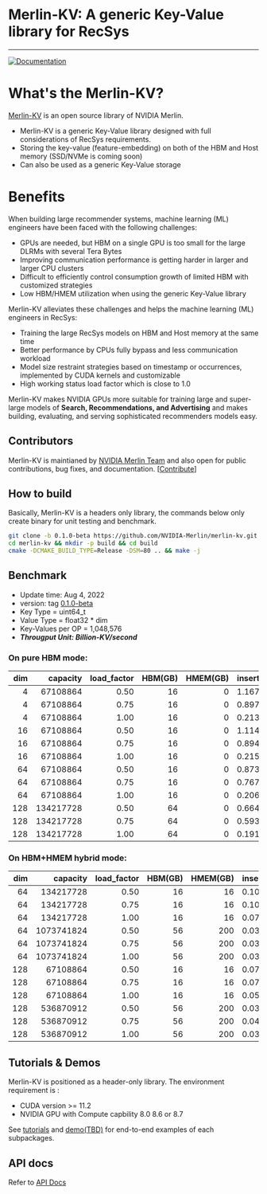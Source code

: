 # Merlin-KV: A generic Key-Value library for RecSys
-----------------
[![Documentation](https://img.shields.io/badge/api-reference-blue.svg)](docs/api_docs/)

# What's the Merlin-KV?
[Merlin-KV](https://github.com/NVIDIA-Merlin/merlin-kv) is an open source library of NVIDIA Merlin.

- Merlin-KV is a generic Key-Value library designed with full considerations of RecSys requirements.
- Storing the key-value (feature-embedding) on both of the HBM and Host memory (SSD/NVMe is coming soon)
- Can also be used as a generic Key-Value storage

# Benefits

When building large recommender systems, machine learning (ML) engineers have been faced with the following challenges:

- GPUs are needed, but HBM on a single GPU is too small for the large DLRMs with several Tera Bytes
- Improving communication performance is getting harder in larger and larger CPU clusters
- Difficult to efficiently control consumption growth of limited HBM with customized strategies
- Low HBM/HMEM utilization when using the generic Key-Value library

Merlin-KV alleviates these challenges and helps the machine learning (ML) engineers in RecSys:

- Training the large RecSys models on HBM and Host memory at the same time
- Better performance by CPUs fully bypass and less communication workload
- Model size restraint strategies based on timestamp or occurrences, implemented by CUDA kernels and customizable
- High working status load factor which is close to 1.0

Merlin-KV makes NVIDIA GPUs more suitable for training large and super-large models of **Search, Recommendations, and Advertising** and 
makes building, evaluating, and serving sophisticated recommenders models easy.

## Contributors

Merlin-KV is maintianed by [NVIDIA Merlin Team](https://github.com/NVIDIA-Merlin) 
and also open for public contributions, bug fixes, and documentation. [[Contribute](CONTRIBUTING.md)]

## How to build

Basically, Merlin-KV is a headers only library, the commands below only create binary for unit testing and benchmark.
```bash
git clone -b 0.1.0-beta https://github.com/NVIDIA-Merlin/merlin-kv.git
cd merlin-kv && mkdir -p build && cd build
cmake -DCMAKE_BUILD_TYPE=Release -DSM=80 .. && make -j
```


## Benchmark

* Update time: Aug 4, 2022
* version: tag [0.1.0-beta](https://github.com/NVIDIA-Merlin/merlin-kv/tree/0.1.0-beta)
* Key Type = uint64_t
* Value Type = float32 * dim
* Key-Values per OP = 1,048,576
* ***Througput Unit: Billion-KV/second***


### On pure HBM mode:

| dim |    capacity | load_factor | HBM(GB) | HMEM(GB) | insert |  find |
|----:|------------:|------------:|--------:|---------:|-------:|------:|
|   4 |    67108864 |        0.50 |      16 |        0 |  1.167 | 1.750 |
|   4 |    67108864 |        0.75 |      16 |        0 |  0.897 | 1.386 |
|   4 |    67108864 |        1.00 |      16 |        0 |  0.213 | 0.678 |
|  16 |    67108864 |        0.50 |      16 |        0 |  1.114 | 1.564 |
|  16 |    67108864 |        0.75 |      16 |        0 |  0.894 | 1.258 |
|  16 |    67108864 |        1.00 |      16 |        0 |  0.215 | 0.640 |
|  64 |    67108864 |        0.50 |      16 |        0 |  0.873 | 0.915 |
|  64 |    67108864 |        0.75 |      16 |        0 |  0.767 | 0.823 |
|  64 |    67108864 |        1.00 |      16 |        0 |  0.206 | 0.492 |
| 128 |   134217728 |        0.50 |      64 |        0 |  0.664 | 0.613 |
| 128 |   134217728 |        0.75 |      64 |        0 |  0.593 | 0.560 |
| 128 |   134217728 |        1.00 |      64 |        0 |  0.191 | 0.387 |

### On HBM+HMEM hybrid mode:
| dim |    capacity | load_factor | HBM(GB) | HMEM(GB) | insert |  find |
|----:|------------:|------------:|--------:|---------:|-------:|------:|
|  64 |   134217728 |        0.50 |      16 |       16 |  0.107 | 0.103 |
|  64 |   134217728 |        0.75 |      16 |       16 |  0.106 | 0.101 |
|  64 |   134217728 |        1.00 |      16 |       16 |  0.077 | 0.094 |
|  64 |  1073741824 |        0.50 |      56 |      200 |  0.037 | 0.040 |
|  64 |  1073741824 |        0.75 |      56 |      200 |  0.037 | 0.040 |
|  64 |  1073741824 |        1.00 |      56 |      200 |  0.030 | 0.036 |
| 128 |    67108864 |        0.50 |      16 |       16 |  0.076 | 0.072 |
| 128 |    67108864 |        0.75 |      16 |       16 |  0.071 | 0.071 |
| 128 |    67108864 |        1.00 |      16 |       16 |  0.059 | 0.068 |
| 128 |   536870912 |        0.50 |      56 |      200 |  0.039 | 0.040 |
| 128 |   536870912 |        0.75 |      56 |      200 |  0.041 | 0.040 |
| 128 |   536870912 |        1.00 |      56 |      200 |  0.035 | 0.038 |


## Tutorials & Demos

Merlin-KV is positioned as a header-only library. The environment requirement is :

- CUDA version >= 11.2
- NVIDIA GPU with Compute capbility 8.0 8.6 or 8.7

See [tutorials](docs/api_docs/html/index.html) and [demo(TBD)](tests/merlin_hashtable_test.cc.cu) for end-to-end examples of each subpackages.

## API docs

Refer to [API Docs](docs/api_docs/)